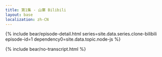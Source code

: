 ```yaml
---
title: 第1集 - 山寨 Bilibili
layout: base
localization: zh-CN
---
```


{% include bear/episode-detail.html
    series=site.data.series.clone-bilibili
    episode-id=1
    dependency0=site.data.topic.node-js
%}

{% include bear/no-transcript.html %}